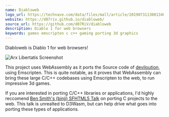 ```yaml
---
name: Diabloweb
logo_url: https://technave.com/data/files/mall/article/201907311300134091.jpg
website: https://d07riv.github.io/diabloweb/
source_url: https://github.com/d07RiV/diabloweb
description: Diablo 1 for web browsers
keywords: games emscripten c c++ gaming porting 3d graphics
---
```


Diabloweb is Diablo 1 for web browsers!

![Arx Libertatis Screenshot](https://technave.com/data/files/mall/article/201907311300134091.jpg)

This project uses WebAssembly as it ports the Source code of [deviloution](https://github.com/diasurgical/devilution), using Emscripten. This is quite notable, as it proves that WebAssembly can bring these large C/C++ codebases using Emscripten to the web, to run impressive 3d games.

If you are interested in porting C/C++ libraries or applications, I'd highly reccomend [Ben Smith's (binji) SFHTML5 Talk](https://youtu.be/FQJrcX4Ae8A) on porting C projects to the web. This talk is unrealted to D3Wasm, but can help drive what goes into porting these types of applications.
